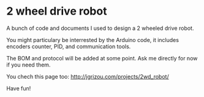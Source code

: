 2 wheel drive robot 
====

A bunch of code and documents I used to design a 2 wheeled drive robot.

You might particulary be interrested by the Arduino code, it includes encoders counter, PID, and communication tools.

The BOM and protocol will be added at some point. Ask me directly for now if you need them.

You chech this page too: http://jgrizou.com/projects/2wd_robot/

Have fun!
